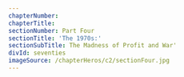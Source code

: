 ```yaml
---
chapterNumber:
chapterTitle:
sectionNumber: Part Four
sectionTitle: 'The 1970s:'
sectionSubTitle: The Madness of Profit and War'
divId: seventies
imageSource: /chapterHeros/c2/sectionFour.jpg
---
```

